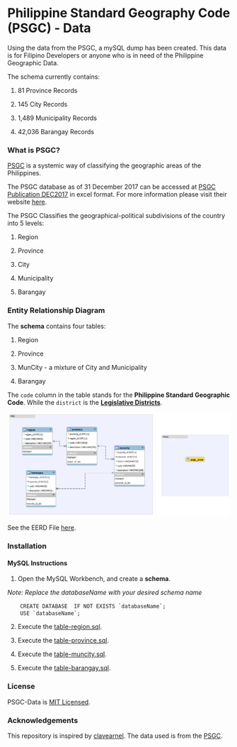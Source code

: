 # Philippine Standard Geography Code (PSGC) - Data

Using the data from the PSGC, a mySQL dump has been created. This data is for Filipino Developers or anyone who is in need of the Philippine Geographic Data.

The schema currently contains:

1. 81 Province Records

2. 145 City Records

3. 1,489 Municipality Records

4. 42,036 Barangay Records

### What is PSGC?

[PSGC](http://www.nap.psa.gov.ph/csd/psgc1.asp) is a systemic way of classifying the geographic areas of the Philippines.

The PSGC database as of 31 December 2017 can be accessed at [PSGC Publication DEC2017](resources/PSGC-Publication-DEC2017.xlsx) in excel format. For more information please visit their website [here](http://nap.psa.gov.ph/activestats/psgc/).

The PSGC Classifies the geographical-political subdivisions of the country into 5 levels:

1. Region

2. Province

3. City

4. Municipality

5. Barangay

### Entity Relationship Diagram

The **schema** contains four tables:

1. Region

2. Province

3. MunCity - a mixture of City and Municipality

4. Barangay

The ```code``` column in the table stands for the **Philippine Standard Geographic Code**. While the ```district``` is the **[Legislative Districts](https://en.wikipedia.org/wiki/House_of_Representatives_of_the_Philippines#District_representation)**.

![EERD](resources/eerd.png)

See the EERD File [here](resources/eerd.mwb).

### Installation

#### MySQL Instructions

1. Open the MySQL Workbench, and create a **schema**.

*Note: Replace the databaseName with your desired schema name*
```
    CREATE DATABASE  IF NOT EXISTS `databaseName`;
    USE `databaseName`;
```

2. Execute the [table-region.sql](mysql/table-region.sql).

3. Execute the [table-province.sql](mysql/table-province.sql).

4. Execute the [table-muncity.sql](mysql/table-muncity.sql).

5. Execute the [table-barangay.sql](mysql/table-barangay.sql).

### License

PSGC-Data is [MIT Licensed](LICENSE.md).

### Acknowledgements

This repository is inspired by [clavearnel](https://github.com/clavearnel/philippines-region-province-citymun-brgy). The data used is from the [PSGC](http://nap.psa.gov.ph/activestats/psgc/).